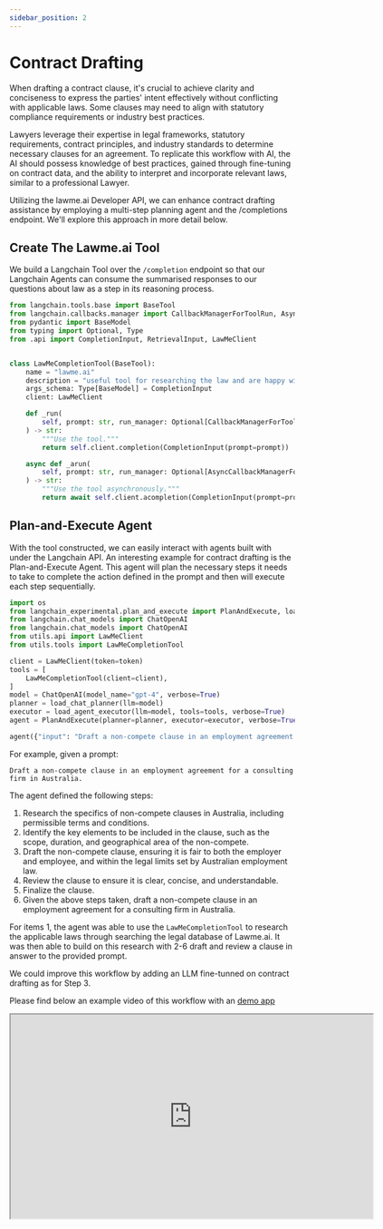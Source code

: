 ```yaml
---
sidebar_position: 2
---
```


# Contract Drafting

When drafting a contract clause, it's crucial to achieve clarity and conciseness to express the parties' intent effectively without conflicting with applicable laws. Some clauses may need to align with statutory compliance requirements or industry best practices.

Lawyers leverage their expertise in legal frameworks, statutory requirements, contract principles, and industry standards to determine necessary clauses for an agreement. To replicate this workflow with AI, the AI should possess knowledge of best practices, gained through fine-tuning on contract data, and the ability to interpret and incorporate relevant laws, similar to a professional Lawyer.

Utilizing the lawme.ai Developer API, we can enhance contract drafting assistance by employing a multi-step planning agent and the /completions endpoint. We'll explore this approach in more detail below.

## Create The Lawme.ai Tool

We build a Langchain Tool over the `/completion` endpoint so that our Langchain Agents can consume the summarised responses to our questions about law as a step in its reasoning process.

```py title="examples/src/utils/tools.py"
from langchain.tools.base import BaseTool
from langchain.callbacks.manager import CallbackManagerForToolRun, AsyncCallbackManagerForToolRun
from pydantic import BaseModel
from typing import Optional, Type
from .api import CompletionInput, RetrievalInput, LawMeClient


class LawMeCompletionTool(BaseTool):
    name = "lawme.ai"
    description = "useful tool for researching the law and are happy with summarised outputs"
    args_schema: Type[BaseModel] = CompletionInput
    client: LawMeClient

    def _run(
        self, prompt: str, run_manager: Optional[CallbackManagerForToolRun] = None
    ) -> str:
        """Use the tool."""
        return self.client.completion(CompletionInput(prompt=prompt))

    async def _arun(
        self, prompt: str, run_manager: Optional[AsyncCallbackManagerForToolRun] = None
    ) -> str:
        """Use the tool asynchronously."""
        return await self.client.acompletion(CompletionInput(prompt=prompt))
```

## Plan-and-Execute Agent

With the tool constructed, we can easily interact with agents built with under the Langchain API. An interesting example for contract drafting is the Plan-and-Execute Agent. This agent will plan the necessary steps it needs to take to complete the action defined in the prompt and then will execute each step sequentially.

```py
import os
from langchain_experimental.plan_and_execute import PlanAndExecute, load_agent_executor, load_chat_planner
from langchain.chat_models import ChatOpenAI
from langchain.chat_models import ChatOpenAI
from utils.api import LawMeClient
from utils.tools import LawMeCompletionTool

client = LawMeClient(token=token)
tools = [
    LawMeCompletionTool(client=client),
]
model = ChatOpenAI(model_name="gpt-4", verbose=True)
planner = load_chat_planner(llm=model)
executor = load_agent_executor(llm=model, tools=tools, verbose=True)
agent = PlanAndExecute(planner=planner, executor=executor, verbose=True)

agent({"input": "Draft a non-compete clause in an employment agreement for a consulting firm in Australia." })
```

For example, given a prompt:

`Draft a non-compete clause in an employment agreement for a consulting firm in Australia.`

The agent defined the following steps:

1. Research the specifics of non-compete clauses in Australia, including permissible terms and conditions.
2. Identify the key elements to be included in the clause, such as the scope, duration, and geographical area of the non-compete.
3. Draft the non-compete clause, ensuring it is fair to both the employer and employee, and within the legal limits set by Australian employment law.
4. Review the clause to ensure it is clear, concise, and understandable.
5. Finalize the clause.
6. Given the above steps taken, draft a non-compete clause in an employment agreement for a consulting firm in Australia.

For items 1, the agent was able to use the `LawMeCompletionTool` to research the applicable laws through searching the legal database of Lawme.ai. It was then able to build on this research with 2-6 draft and review a clause in answer to the provided prompt.

We could improve this workflow by adding an LLM fine-tunned on contract drafting as for Step 3.

Please find below an example video of this workflow with an [demo app](https://github.com/helpmefindlaw/docs/blob/main/examples/src/contract-drafting.py)

<div >
  <iframe allow="autoplay;" allowfullscreen src="https://clipchamp.com/watch/hbP9XfLnukN/embed" width="640" height="360"></iframe>
</div>
